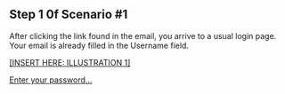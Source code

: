 ## Step 1 0f Scenario #1

After clicking the link found in the email,
you arrive to a usual login page.  
Your email is already filled in the Username field.

[[INSERT HERE: ILLUSTRATION 1]](712-SCENARIO-01-STEP-02.md)

[Enter your password…](712-SCENARIO-01-STEP-02.md)
